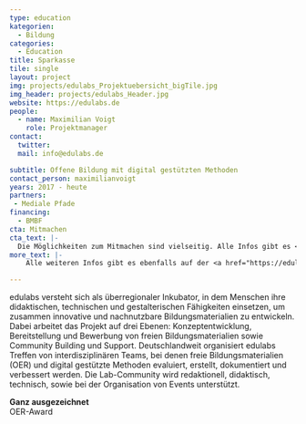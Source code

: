 ```yaml
---
type: education
kategorien:
  - Bildung
categories:
  - Education
title: Sparkasse
tile: single
layout: project
img: projects/edulabs_Projektuebersicht_bigTile.jpg
img_header: projects/edulabs_Header.jpg
website: https://edulabs.de
people:
  - name: Maximilian Voigt
    role: Projektmanager
contact:
  twitter:
  mail: info@edulabs.de

subtitle: Offene Bildung mit digital gestützten Methoden
contact_person: maximilianvoigt
years: 2017 - heute
partners:
 - Mediale Pfade
financing:
  - BMBF
cta: Mitmachen
cta_text: |-
  Die Möglichkeiten zum Mitmachen sind vielseitig. Alle Infos gibt es <a href="https://edulabs.de/join/">hier</a>.
more_text: |-
    Alle weiteren Infos gibt es ebenfalls auf der <a href="https://edulabs.de/">Website</a> von edulabs.

---
```

edulabs versteht sich als überregionaler Inkubator, in dem Menschen ihre didaktischen, technischen und gestalterischen Fähigkeiten einsetzen, um zusammen innovative und nachnutzbare Bildungsmaterialien zu entwickeln. Dabei arbeitet das Projekt auf drei Ebenen: Konzeptentwicklung, Bereitstellung und Bewerbung von freien Bildungsmaterialien sowie Community Building und Support. Deutschlandweit organisiert edulabs Treffen von interdisziplinären Teams, bei denen freie Bildungsmaterialien (OER) und digital gestützte Methoden evaluiert, erstellt, dokumentiert und verbessert werden. Die Lab-Community wird redaktionell, didaktisch, technisch, sowie bei der Organisation von Events unterstützt.

**Ganz ausgezeichnet** <br>
OER-Award
